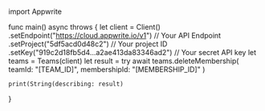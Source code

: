 import Appwrite

func main() async throws {
    let client = Client()
      .setEndpoint("https://cloud.appwrite.io/v1") // Your API Endpoint
      .setProject("5df5acd0d48c2") // Your project ID
      .setKey("919c2d18fb5d4...a2ae413da83346ad2") // Your secret API key
    let teams = Teams(client)
    let result = try await teams.deleteMembership(
        teamId: "[TEAM_ID]",
        membershipId: "[MEMBERSHIP_ID]"
    )

    print(String(describing: result)
}
